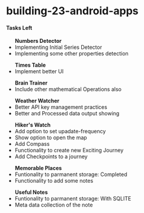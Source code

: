 # building-23-android-apps

#### Tasks Left

<ul>
  <b>Numbers Detector</b>
  <li>Implementing Initial Series Detector</li>
  <li>Implementing some other properties detection</li>
</ul>

<ul>
  <b>Times Table</b>
  <li>Implement better UI</li>
</ul>

<ul>
  <b>Brain Trainer</b>
  <li>Include other mathematical Operations also</li>
</ul>

<ul>
  <b>Weather Watcher</b>
  <li>Better API key management practices</li>
  <li>Better and Processed data output showing</li>
</ul>

<ul>
  <b>Hiker's Watch</b>
  <li>Add option to set upadate-frequency</li>
  <li>Show option to open the map</li>
  <li>Add Compass</li>
  <li>Functionality to create new Exciting Journey</li>
  <li>Add Checkpoints to a journey</li>
</ul>

<ul>
  <b>Memorable Places</b>
  <li>Funtionality to parmanent storage: Completed</li>
  <li>Functionality to add some notes</li>
</ul>

<ul>
  <b>Useful Notes</b>
  <li>Funtionality to parmanent storage: With SQLITE</li>
  <li>Meta data collection of the note</li>
</ul>